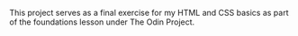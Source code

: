 This project serves as a final exercise for my HTML and CSS basics as part of the foundations lesson under The Odin Project.